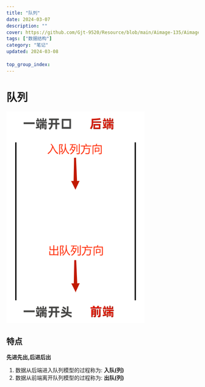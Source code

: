```yaml
---
title: "队列"
date: 2024-03-07
description: ""
cover: https://github.com/Gjt-9520/Resource/blob/main/Aimage-135/Aimage13.jpg?raw=true
tags: ["数据结构"]
category: "笔记"
updated: 2024-03-08

top_group_index:
---
```


# 队列

![队列](../images/队列.png)

## 特点 

**先进先出,后进后出**

1. 数据从后端进入队列模型的过程称为: **入队(列)**
1. 数据从前端离开队列模型的过程称为: **出队(列)**
